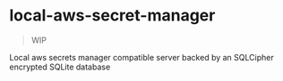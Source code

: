 # local-aws-secret-manager

> WIP

Local aws secrets manager compatible server backed by an SQLCipher encrypted SQLite database
